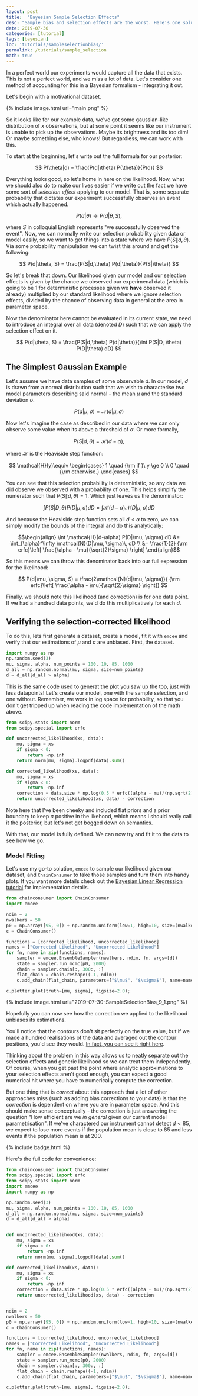```yaml
---
layout: post
title:  "Bayesian Sample Selection Effects"
desc: "Sample bias and selection effects are the worst. Here's one solution."
date: 2019-07-30
categories: [tutorial]
tags: [bayesian]
loc: 'tutorials/sampleselectionbias/'
permalink: /tutorials/sample_selection
math: true
---
```



In a perfect world our experiments would capture all the data that exists. This is not a perfect world, and we miss a lot of data. Let's consider one method of accounting for this in a Bayesian formalism - integrating it out.

Let's begin with a motivational dataset.


{% include image.html url="main.png"  %}


So it looks like for our example data, we've got some gaussian-like distribution of $x$ observations, but at some point it seems like our instrument is unable to pick up the observations. Maybe its brightness and its too dim! Or maybe something else, who knows! But regardless, we can work with this.

To start at the beginning, let's write out the full formula for our posterior:

$$ P(\theta|d) = \frac{P(d|\theta) P(\theta)}{P(d)} $$

Everything looks good, so let's home in here on the likelihood. Now, what we should also do to make our lives easier if we write out the fact we have some sort of *selection effect* applying to our model. That is, some separate probability that dictates our experiment successfully observes an event which actually happened.

$$ P(d|\theta) \rightarrow P(d|\theta, S), $$

where $S$ in colloquial English represents "we successfully observed the event". Now, we can normally write our selection probability given data or model easily, so we want to get things into a state where we have $P(S\|d,\theta)$. Via some probability manipulation we can twist this around and get the following:

$$ P(d|\theta, S) = \frac{P(S|d,\theta) P(d|\theta)}{P(S|\theta)} $$

So let's break that down. Our likelihood given our model and our selection effects is given by the chance we observed our experimenal data (which is going to be $1$ for deterministic processes given we **have** observed it already) multiplied by our standard likelihood where we ignore selection effects, divided by the chance of observing data in general at the area in parameter space.

Now the denominator here cannot be evaluated in its current state, we need to introduce an integral over all data (denoted $D$) such that we can apply the selection effect on it.

$$ P(d|\theta, S) = \frac{P(S|d,\theta) P(d|\theta)}{\int P(S|D, \theta) P(D|\theta) dD} $$


## The Simplest Gaussian Example

Let's assume we have data samples of some observable $d$. In our model, $d$ is drawn from a normal distribution such that we wish to characterise two model parameters describing said normal - the mean $\mu$ and the standard deviation $\sigma$.

$$ P(d|\mu, \sigma) = \mathcal{N}(d|\mu, \sigma) $$

Now let's imagine the case as described in our data where we can only observe some value when its above a threshold of $\alpha$. Or more formally, 

$$P(S|d, \theta) = \mathcal{H}(d-\alpha),$$

where $\mathcal{H}$ is the Heaviside step function:

$$ \mathcal{H}(y)\equiv \begin{cases}
1 \quad {\rm if }\  y \ge 0 \\
0 \quad {\rm otherwise.}
\end{cases} $$

You can see that this selection probability is deterministic, so any data we did observe we observed with a probability of one. This helps simplify the numerator such that $P(S\|d,\theta) = 1$. Which just leaves us the denominator:

$$ \int P(S|D, \theta) P(D|\mu, \sigma) dD = \int \mathcal{H}(d-\alpha) \mathcal{N}(D|\mu, \sigma) dD $$

And because the Heaviside step function sets all $d<\alpha$ to zero, we can simply modify the bounds of the integral and do this analytically:

$$\begin{align}
\int \mathcal{H}(d-\alpha) P(D|\mu, \sigma) dD &= \int_{\alpha}^\infty \mathcal{N}(D|\mu, \sigma)\, dD \\ &= \frac{1}{2} {\rm erfc}\left[ \frac{\alpha - \mu}{\sqrt{2}\sigma} \right]
\end{align}$$

So this means we can throw this denominator back into our full expression for the likelihood:

$$ P(d|\mu, \sigma, S) = \frac{2\mathcal{N}(d|\mu, \sigma)}{ {\rm erfc}\left[ \frac{\alpha - \mu}{\sqrt{2}\sigma} \right]} $$

Finally, we should note this likelihood (and correction) is for one data point. If we had a hundred data points, we'd do this multiplicatively for each $d$.

## Verifying the selection-corrected likelihood

To do this, lets first generate a dataset, create a model, fit it with `emcee` and verify that our estimations of $\mu$ and $\sigma$ are unbiased. First, the dataset.


```python
import numpy as np
np.random.seed(3)
mu, sigma, alpha, num_points = 100, 10, 85, 1000
d_all = np.random.normal(mu, sigma, size=num_points)
d = d_all[d_all > alpha]
```

This is the same code used to generat the plot you saw up the top, just with less datapoints! Let's create our model, one with the sample selection, and one without. Remember, we work in log space for probability, so that you don't get tripped up when reading the code implementation of the math above.


```python
from scipy.stats import norm
from scipy.special import erfc

def uncorrected_likelihood(xs, data):
    mu, sigma = xs
    if sigma < 0:
        return -np.inf
    return norm(mu, sigma).logpdf(data).sum()

def corrected_likelihood(xs, data):
    mu, sigma = xs
    if sigma < 0:
        return -np.inf
    correction = data.size * np.log(0.5 * erfc((alpha - mu)/(np.sqrt(2) * sigma)))
    return uncorrected_likelihood(xs, data) - correction
```

Note here that I've been cheeky and included flat priors and a prior boundary to keep $\sigma$ positive in the likehood, which means I should really call it the posterior, but let's not get bogged down on semantics.

With that, our model is fully defined. We can now try and fit it to the data to see how we go.

### Model Fitting
Let's use my go-to solution, `emcee` to sample our likelihood given our dataset, and `ChainConsumer` to take those samples and turn them into handy plots. If you want more details check out the [Bayesian Linear Regression tutorial](/tutorial/2019/07/27/BayesianLinearRegression.html) for implementation details. 


```python
from chainconsumer import ChainConsumer
import emcee

ndim = 2
nwalkers = 50
p0 = np.array([95, 0]) + np.random.uniform(low=1, high=10, size=(nwalkers, ndim))
c = ChainConsumer()

functions = [corrected_likelihood, uncorrected_likelihood]
names = ["Corrected Likelihood", "Uncorrected Likelihood"]
for fn, name in zip(functions, names):
    sampler = emcee.EnsembleSampler(nwalkers, ndim, fn, args=[d])
    state = sampler.run_mcmc(p0, 2000)
    chain = sampler.chain[:, 300:, :]
    flat_chain = chain.reshape((-1, ndim))
    c.add_chain(flat_chain, parameters=["$\mu$", "$\sigma$"], name=name)

c.plotter.plot(truth=[mu, sigma], figsize=2.0);
```

    


{% include image.html url="2019-07-30-SampleSelectionBias_9_1.png"  %}

Hopefully you can now see how the correction we applied to the likelihood unbiases its estimations.

You'll notice that the contours don't sit perfectly on the true value, but if we made a hundred realisations of the data and averaged out the contour positions, you'd see they would. [In fact, you can see it right here](https://arxiv.org/abs/1706.03856).

Thinking about the problem in this way allows us to neatly separate out the selection effects and generic likelihood so we can treat them independently. Of course, when you get past the point where analytic approximations to your selection effects aren't good enough, you can expect a good numerical hit where you have to numerically compute the correction.

But one thing that is *correct* about this approach that a lot of other approaches miss (such as adding bias corrections to your data) is that the *correction* is dependent on where you are in parameter space. And this should make sense conceptually - the correction is just answering the question "How efficient are we *in general* given our current model parametrisation". If we've charactered our instrument cannot detect $d < 85$, we expect to lose more events if the population mean is close to $85$ and less events if the population mean is at $200$.

{% include badge.html %}

Here's the full code for convenience:

```python
from chainconsumer import ChainConsumer
from scipy.special import erfc
from scipy.stats import norm
import emcee
import numpy as np

np.random.seed(3)
mu, sigma, alpha, num_points = 100, 10, 85, 1000
d_all = np.random.normal(mu, sigma, size=num_points)
d = d_all[d_all > alpha]


def uncorrected_likelihood(xs, data):
    mu, sigma = xs
    if sigma < 0:
        return -np.inf
    return norm(mu, sigma).logpdf(data).sum()

def corrected_likelihood(xs, data):
    mu, sigma = xs
    if sigma < 0:
        return -np.inf
    correction = data.size * np.log(0.5 * erfc((alpha - mu)/(np.sqrt(2) * sigma)))
    return uncorrected_likelihood(xs, data) - correction


ndim = 2
nwalkers = 50
p0 = np.array([95, 0]) + np.random.uniform(low=1, high=10, size=(nwalkers, ndim))
c = ChainConsumer()

functions = [corrected_likelihood, uncorrected_likelihood]
names = ["Corrected Likelihood", "Uncorrected Likelihood"]
for fn, name in zip(functions, names):
    sampler = emcee.EnsembleSampler(nwalkers, ndim, fn, args=[d])
    state = sampler.run_mcmc(p0, 2000)
    chain = sampler.chain[:, 300:, :]
    flat_chain = chain.reshape((-1, ndim))
    c.add_chain(flat_chain, parameters=["$\mu$", "$\sigma$"], name=name)

c.plotter.plot(truth=[mu, sigma], figsize=2.0);

```
